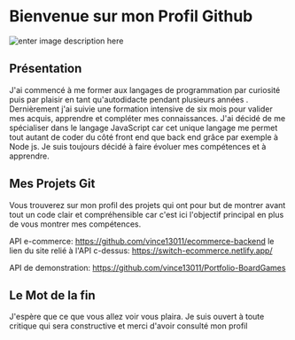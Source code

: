 # Bienvenue sur mon Profil Github


![enter image description here](https://i.pinimg.com/originals/c4/01/23/c40123ced12dfc19cf94108d0e5008a2.gif)
## Présentation
 J'ai commencé à me former aux langages de programmation  par curiosité puis par plaisir en tant qu'autodidacte pendant plusieurs  années .  Dernièrement j'ai suivie une formation intensive de six mois pour valider mes acquis, apprendre et compléter mes connaissances.  J'ai décidé de me spécialiser dans le langage JavaScript car cet unique langage me permet tout autant de coder du côté front end que back end grâce par exemple à Node js. Je suis toujours décidé à faire évoluer mes compétences et à apprendre.

## Mes Projets Git

Vous trouverez sur mon profil des projets qui ont pour but de montrer avant tout un code clair et compréhensible car c'est ici l'objectif principal en plus de vous montrer mes compétences.

API e-commerce: https://github.com/vince13011/ecommerce-backend
le lien du site relié à l'API c-dessus:
https://switch-ecommerce.netlify.app/

API de demonstration: https://github.com/vince13011/Portfolio-BoardGames

## Le Mot de la fin

J'espère que ce que vous allez voir vous plaira. Je suis ouvert à toute critique qui sera constructive et merci d'avoir consulté mon profil
